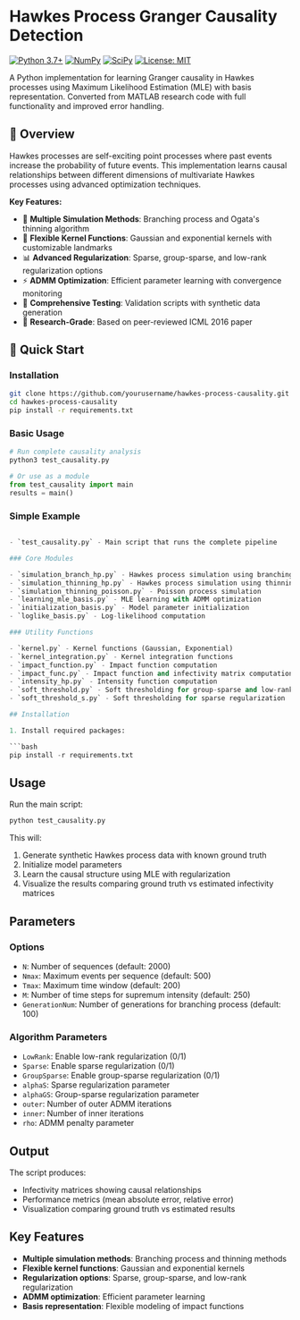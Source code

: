 # Hawkes Process Granger Causality Detection

[![Python 3.7+](https://img.shields.io/badge/python-3.7+-blue.svg)](https://www.python.org/downloads/)
[![NumPy](https://img.shields.io/badge/NumPy-1.21+-orange.svg)](https://numpy.org/)
[![SciPy](https://img.shields.io/badge/SciPy-1.7+-green.svg)](https://scipy.org/)
[![License: MIT](https://img.shields.io/badge/License-MIT-yellow.svg)](https://opensource.org/licenses/MIT)

A Python implementation for learning Granger causality in Hawkes processes using Maximum Likelihood Estimation (MLE) with basis representation. Converted from MATLAB research code with full functionality and improved error handling.

## 🔬 Overview

Hawkes processes are self-exciting point processes where past events increase the probability of future events. This implementation learns causal relationships between different dimensions of multivariate Hawkes processes using advanced optimization techniques.

**Key Features:**

- 🚀 **Multiple Simulation Methods**: Branching process and Ogata's thinning algorithm
- 🔧 **Flexible Kernel Functions**: Gaussian and exponential kernels with customizable landmarks
- 📊 **Advanced Regularization**: Sparse, group-sparse, and low-rank regularization options
- ⚡ **ADMM Optimization**: Efficient parameter learning with convergence monitoring
- 🧪 **Comprehensive Testing**: Validation scripts with synthetic data generation
- 📖 **Research-Grade**: Based on peer-reviewed ICML 2016 paper

## 🚀 Quick Start

### Installation

```bash
git clone https://github.com/yourusername/hawkes-process-causality.git
cd hawkes-process-causality
pip install -r requirements.txt
```

### Basic Usage

```python
# Run complete causality analysis
python3 test_causality.py

# Or use as a module
from test_causality import main
results = main()
```

### Simple Example

````python

- `test_causality.py` - Main script that runs the complete pipeline

### Core Modules

- `simulation_branch_hp.py` - Hawkes process simulation using branching process
- `simulation_thinning_hp.py` - Hawkes process simulation using thinning method
- `simulation_thinning_poisson.py` - Poisson process simulation
- `learning_mle_basis.py` - MLE learning with ADMM optimization
- `initialization_basis.py` - Model parameter initialization
- `loglike_basis.py` - Log-likelihood computation

### Utility Functions

- `kernel.py` - Kernel functions (Gaussian, Exponential)
- `kernel_integration.py` - Kernel integration functions
- `impact_function.py` - Impact function computation
- `impact_func.py` - Impact function and infectivity matrix computation
- `intensity_hp.py` - Intensity function computation
- `soft_threshold.py` - Soft thresholding for group-sparse and low-rank regularization
- `soft_threshold_s.py` - Soft thresholding for sparse regularization

## Installation

1. Install required packages:

```bash
pip install -r requirements.txt
````

## Usage

Run the main script:

```bash
python test_causality.py
```

This will:

1. Generate synthetic Hawkes process data with known ground truth
2. Initialize model parameters
3. Learn the causal structure using MLE with regularization
4. Visualize the results comparing ground truth vs estimated infectivity matrices

## Parameters

### Options

- `N`: Number of sequences (default: 2000)
- `Nmax`: Maximum events per sequence (default: 500)
- `Tmax`: Maximum time window (default: 200)
- `M`: Number of time steps for supremum intensity (default: 250)
- `GenerationNum`: Number of generations for branching process (default: 100)

### Algorithm Parameters

- `LowRank`: Enable low-rank regularization (0/1)
- `Sparse`: Enable sparse regularization (0/1)
- `GroupSparse`: Enable group-sparse regularization (0/1)
- `alphaS`: Sparse regularization parameter
- `alphaGS`: Group-sparse regularization parameter
- `outer`: Number of outer ADMM iterations
- `inner`: Number of inner iterations
- `rho`: ADMM penalty parameter

## Output

The script produces:

- Infectivity matrices showing causal relationships
- Performance metrics (mean absolute error, relative error)
- Visualization comparing ground truth vs estimated results

## Key Features

- **Multiple simulation methods**: Branching process and thinning methods
- **Flexible kernel functions**: Gaussian and exponential kernels
- **Regularization options**: Sparse, group-sparse, and low-rank regularization
- **ADMM optimization**: Efficient parameter learning
- **Basis representation**: Flexible modeling of impact functions
